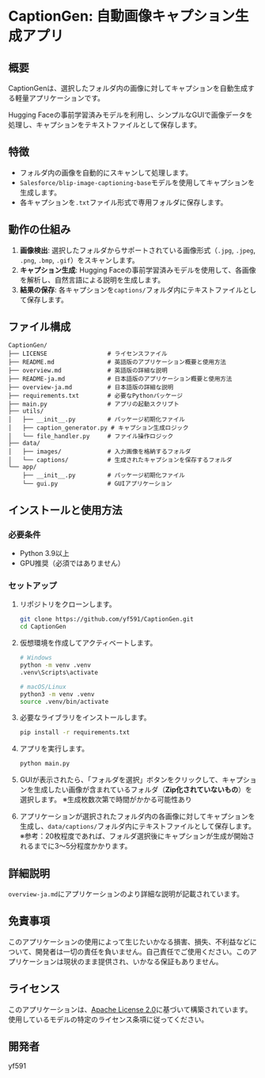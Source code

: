 # CaptionGen: 自動画像キャプション生成アプリ

## 概要
CaptionGenは、選択したフォルダ内の画像に対してキャプションを自動生成する軽量アプリケーションです。

Hugging Faceの事前学習済みモデルを利用し、シンプルなGUIで画像データを処理し、キャプションをテキストファイルとして保存します。


## 特徴
- フォルダ内の画像を自動的にスキャンして処理します。
- `Salesforce/blip-image-captioning-base`モデルを使用してキャプションを生成します。
- 各キャプションを`.txt`ファイル形式で専用フォルダに保存します。


## 動作の仕組み
1. **画像検出**: 選択したフォルダからサポートされている画像形式（`.jpg`, `.jpeg`, `.png`, `.bmp`, `.gif`）をスキャンします。
2. **キャプション生成**: Hugging Faceの事前学習済みモデルを使用して、各画像を解析し、自然言語による説明を生成します。
3. **結果の保存**: 各キャプションを`captions/`フォルダ内にテキストファイルとして保存します。


## ファイル構成
```
CaptionGen/
├── LICENSE                 # ライセンスファイル
├── README.md               # 英語版のアプリケーション概要と使用方法
├── overview.md             # 英語版の詳細な説明
├── README-ja.md            # 日本語版のアプリケーション概要と使用方法
├── overview-ja.md          # 日本語版の詳細な説明
├── requirements.txt        # 必要なPythonパッケージ
├── main.py                 # アプリの起動スクリプト
├── utils/
│   ├── __init__.py         # パッケージ初期化ファイル
│   ├── caption_generator.py # キャプション生成ロジック
│   └── file_handler.py     # ファイル操作ロジック
├── data/
│   ├── images/             # 入力画像を格納するフォルダ
│   └── captions/           # 生成されたキャプションを保存するフォルダ
└── app/
    ├── __init__.py         # パッケージ初期化ファイル
    └── gui.py              # GUIアプリケーション
```


## インストールと使用方法

### 必要条件
- Python 3.9以上
- GPU推奨（必須ではありません）


### セットアップ
1. リポジトリをクローンします。
   ```bash
   git clone https://github.com/yf591/CaptionGen.git
   cd CaptionGen
   ```

2. 仮想環境を作成してアクティベートします。
   ```bash
   # Windows
   python -m venv .venv
   .venv\Scripts\activate

   # macOS/Linux
   python3 -m venv .venv
   source .venv/bin/activate
   ```

3. 必要なライブラリをインストールします。
   ```bash
   pip install -r requirements.txt
   ```

4. アプリを実行します。
   ```bash
   python main.py
   ```

5. GUIが表示されたら、「フォルダを選択」ボタンをクリックして、キャプションを生成したい画像が含まれているフォルダ（**Zip化されていないもの**）を選択します。
   ※生成枚数次第で時間がかかる可能性あり

6. アプリケーションが選択されたフォルダ内の各画像に対してキャプションを生成し、`data/captions/`フォルダ内にテキストファイルとして保存します。
   ※参考：20枚程度であれば、フォルダ選択後にキャプションが生成が開始されるまでに3～5分程度かかります。


## 詳細説明

`overview-ja.md`にアプリケーションのより詳細な説明が記載されています。


## 免責事項

このアプリケーションの使用によって生じたいかなる損害、損失、不利益などについて、開発者は一切の責任を負いません。自己責任でご使用ください。このアプリケーションは現状のまま提供され、いかなる保証もありません。


## ライセンス

このアプリケーションは、[Apache License 2.0](https://www.apache.org/licenses/LICENSE-2.0)に基づいて構築されています。使用しているモデルの特定のライセンス条項に従ってください。


## 開発者

yf591